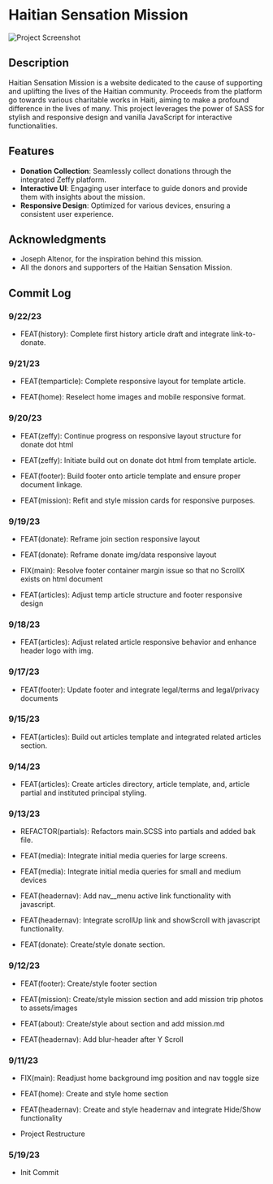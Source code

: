 # Haitian Sensation Mission

![Project Screenshot](path/)

## Description

Haitian Sensation Mission is a website dedicated to the cause of supporting and uplifting the lives of the Haitian community. Proceeds from the platform go towards various charitable works in Haiti, aiming to make a profound difference in the lives of many. This project leverages the power of SASS for stylish and responsive design and vanilla JavaScript for interactive functionalities.

## Features

- **Donation Collection**: Seamlessly collect donations through the integrated Zeffy platform.
- **Interactive UI**: Engaging user interface to guide donors and provide them with insights about the mission.
- **Responsive Design**: Optimized for various devices, ensuring a consistent user experience.

## Acknowledgments

- Joseph Altenor, for the inspiration behind this mission.
- All the donors and supporters of the Haitian Sensation Mission.

## Commit Log

### 9/22/23

- FEAT(history): Complete first history article draft and integrate link-to-donate.

### 9/21/23

- FEAT(temparticle): Complete responsive layout for template article.

- FEAT(home): Reselect home images and mobile responsive format.

### 9/20/23

- FEAT(zeffy): Continue progress on responsive layout structure for donate dot html

- FEAT(zeffy): Initiate build out on donate dot html from template article.

- FEAT(footer): Build footer onto article template and ensure proper document linkage.

- FEAT(mission): Refit and style mission cards for responsive purposes.

### 9/19/23

- FEAT(donate): Reframe join section responsive layout

- FEAT(donate): Reframe donate img/data responsive layout

- FIX(main): Resolve footer container margin issue so that no ScrollX exists on html document

- FEAT(articles): Adjust temp article structure and footer responsive design

### 9/18/23

- FEAT(articles): Adjust related article responsive behavior and enhance header logo with img.

### 9/17/23

- FEAT(footer): Update footer and integrate legal/terms and legal/privacy documents

### 9/15/23

- FEAT(articles): Build out articles template and integrated related articles section.

### 9/14/23

- FEAT(articles): Create articles directory, article template, and, article partial and instituted principal styling.

### 9/13/23

- REFACTOR(partials): Refactors main.SCSS into partials and added bak file.

- FEAT(media): Integrate initial media queries for large screens.

- FEAT(media): Integrate initial media queries for small and medium devices

- FEAT(headernav): Add nav__menu active link functionality with javascript.

- FEAT(headernav): Integrate scrollUp link and showScroll with javascript functionality.

- FEAT(donate): Create/style donate section.

### 9/12/23

- FEAT(footer): Create/style footer section

- FEAT(mission): Create/style mission section and add mission trip photos to assets/images

- FEAT(about): Create/style about section and add mission.md

- FEAT(headernav): Add blur-header after Y Scroll

### 9/11/23

- FIX(main): Readjust home background img position and nav toggle size

- FEAT(home): Create and style home section

- FEAT(headernav): Create and style headernav and integrate Hide/Show functionality

- Project Restructure

### 5/19/23

- Init Commit
